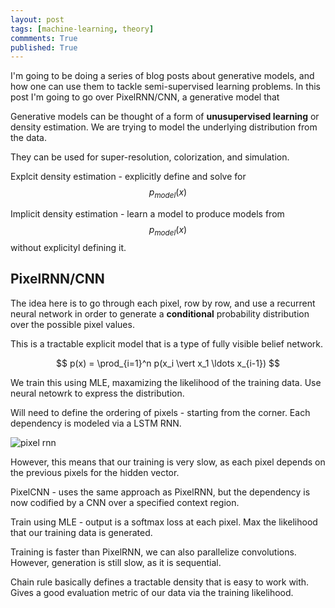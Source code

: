 ```yaml
---
layout: post
tags: [machine-learning, theory]
commments: True
published: True
---
```


I'm going to be doing a series of blog posts about generative models, and how one can use them to tackle semi-supervised learning problems. In this post I'm going to go over PixelRNN/CNN, a generative model that 


Generative models can be thought of a form of **unusupervised learning** or density estimation. 
We are trying to model the underlying distribution from the data. 

They can be used for super-resolution, colorization, and simulation.

Explcit density estimation - explicitly define and solve for $$p_{model}(x)$$

Implicit density estimation - learn a model to produce models from $$p_{model}(x)$$ without explicityl defining it. 


## PixelRNN/CNN
The idea here is to go through each pixel, row by row, and use a recurrent neural network in order to generate a **conditional** probability distribution over the possible pixel values.


This is a tractable explicit model that is a type of fully visible belief network.

$$ p(x) = \prod_{i=1}^n p(x_i \vert x_1 \ldots x_{i-1}) $$

We train this using MLE, maxamizing the likelihood of the training data. Use neural netowrk to express the distribution.

Will need to define the ordering of pixels - starting from the corner. Each dependency is modeled via a LSTM RNN.

![pixel rnn](https://cdn-images-1.medium.com/max/800/0*rkHKg19TkG4PA4Jn.)

However, this means that our training is very slow, as each pixel depends on the previous pixels for the hidden vector. 

PixelCNN - uses the same approach as PixelRNN, but the dependency is now codified by a CNN over a specified context region. 

Train using MLE - output is a softmax loss at each pixel. Max the likelihood that our training data is generated.

Training is faster than PixelRNN, we can also parallelize convolutions. However, generation is still slow, as it is sequential.

Chain rule basically defines a tractable density that is easy to work with. Gives a good evaluation metric of our data via the training likelihood. 

